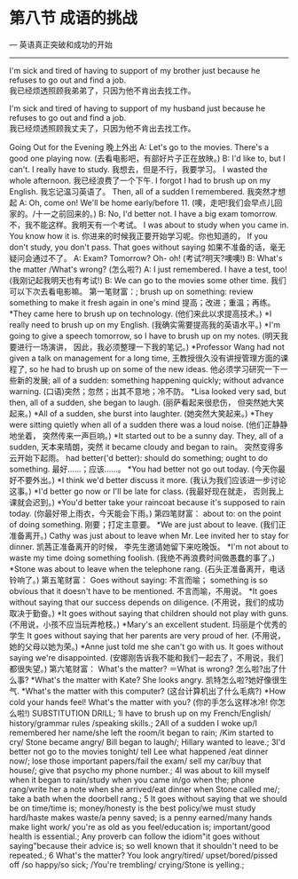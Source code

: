 # 第八节 成语的挑战

— 英语真正突破和成功的开始

---

I'm sick and tired of having to support of my brother just because he refuses to go out and find a job.  
我已经烦透照顾我弟弟了，只因为他不肯出去找工作。

I'm sick and tired of having to support of my husband just because he refuses to go out and find a job.  
我已经烦透照顾我丈夫了，只因为他不肯出去找工作。

Going Out for the Evening 晚上外出
A: Let's go to the movies. There's a good one playing now. (去看电影吧，有部好片子正在放映。)
B: I'd like to, but I can't. I really have to study. 我想去，但是不行，我要学习。
I wasted the whole afternoon. 我已经浪费了一个下午.
I forgot I had to brush up on my English. 我忘记温习英语了。
Then, all of a sudden I remembered. 我突然才想起
A: Oh, come on! We'll be home early/before 11. (噢，走吧!我们会早点儿回家的。/十一之前回来的。)
B: No, I'd better not. I have a big exam tomorrow. 不，我不能这样。我明天有一个考试。
I was about to study when you came in. You know how it is. 你进来的时候我正要开始学习呢。你也知道的，
If you don't study, you don't pass. That goes without saying 如果不准备的话，毫无疑问会通过不了。
A: Exam? Tomorrow? Oh- oh! (考试?明天?噢噢!)
B: What's the matter /What's wrong? (怎么啦?)
A: I just remembered. I have a test, too! (我刚记起我明天也有考试!)
B: We can go to the movies some other time. 我们可以下次去看电影嘛。
第一笔财富：;
brush up on something: review something to make it fresh again in one's mind 提高；改进；重温；再练。
*They came here to brush up on technology. (他们来此以求提高技术。)
*I really need to brush up on my English. (我确实需要提高我的英语水平。)
*I'm going to give a speech tomorrow, so I have to brush up on my notes. (明天我要进行一场演讲， 因此，我必须整理一下我的笔记。)
*Professor Wang had not given a talk on management for a long time, 王教授很久没有讲授管理方面的课程了,
so he had to brush up on some of the new ideas. 他必须学习研究一下一些新的发展;
all of a sudden: something happening quickly; without advance warning. (口语)突然；忽然；出其不意地；冷不防。
*Lisa looked very sad, but then, all of a sudden, she began to laugh. (丽萨看起来很悲伤， 但突然她大笑起来。)
*All of a sudden, she burst into laughter. (她突然大笑起来。)
*They were sitting quietly when all of a sudden there was a loud noise. (他们正静静地坐着， 突然传来一声巨响。)
*It started out to be a sunny day. They, all of a sudden, 天本来晴朗，突然
it became cloudy and began to rain。 突然变得多云开始下起雨。
had better('d better): should do something; ought to do something. 最好……；应该……。
*You had better not go out today. (今天你最好不要外出。)
*I think we'd better discuss it more. (我认为我们应该进一步讨论这事。)
*I'd better go now or I'll be late for class. (我最好现在就走， 否则我上课就会迟到。)
*You'd better take your raincoat because it's supposed to rain today. (你最好带上雨衣，今天能会下雨。)
第四笔财富： about to: on the point of doing something. 刚要；打定主意要。
*We are just about to leave. (我们正准备离开。)
Cathy was just about to leave when Mr. Lee invited her to stay for dinner. 凯茜正准备离开的时候， 李先生邀请她留下来吃晚饭。
*I'm not about to waste my time doing something foolish. (我绝不再浪费时间做愚蠢的事了。)
*Stone was about to leave when the telephone rang. (石头正准备离开，电话铃响了。)
第五笔财富： Goes without saying: 不言而喻；
something is so obvious that it doesn't have to be mentioned. 不言而喻，不用说。
*It goes without saying that our success depends on diligence. (不用说，我们的成功取决于勤奋。)
*It goes without saying that children should not play with guns. (不用说，小孩不应当玩弄枪枝。)
*Mary's an excellent student. 玛丽是个优秀的学生
It goes without saying that her parents are very proud of her. (不用说，她的父母以她为荣。)
*Anne just told me she can't go with us. It goes without saying we're disappointed. (安娜刚告诉我不能和我们一起去了，不用说，我们都很失望。)
第六笔财富： What's the matter? ＝What is wrong? 怎么啦?出了什么事?
*What's the matter with Kate? She looks angry. 凯特怎么啦?她好像很生气.
*What's the matter with this computer? (这台计算机出了什么毛病?)
*How cold your hands feel! What's the matter with you? (你的手怎么这样冰冷! 你怎么啦!)
SUBSTITUTION DRILL;
1I have to brush up on my French/English/ history/grammar rules /speaking skills.;
2All of a sudden I woke up/I remembered her name/she left the room/it began to rain;
/Kim started to cry/ Stone became angry/ Bill began to laugh/;
Hillary wanted to leave.;
3I'd better not go to the movies tonight/ tell Lee what happened /eat dinner now/;
lose those important papers/fail the exam/ sell my car/buy that house/;
give that psycho my phone number.;
4I was about to kill myself when it began to rain/study when you came in/go when the;
phone rang/write her a note when she arrived/eat dinner when Stone called me/;
take a bath when the doorbell rang.;
5 It goes without saying that we should be on time/time is;
money/honesty is the best policy/we must study hard/haste makes waste/a penny saved;
is a penny earned/many hands make light work/ you're as old as you feel/education is;
important/good health is essential.;
Any proverb can follow the idiom"it goes without saying"because their advice is;
so well known that it shouldn't need to be repeated.;
6 What's the matter? You look angry/tired/ upset/bored/pissed off /so happy/so sick;
/You're trembling/ crying/Stone is yelling.;
